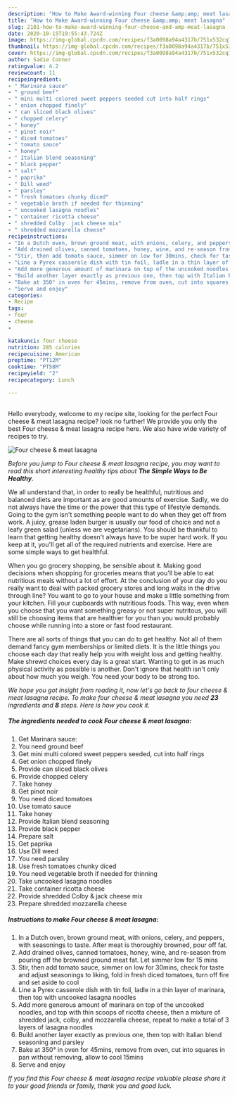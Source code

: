 ```yaml
---
description: "How to Make Award-winning Four cheese &amp;amp; meat lasagna"
title: "How to Make Award-winning Four cheese &amp;amp; meat lasagna"
slug: 2101-how-to-make-award-winning-four-cheese-and-amp-meat-lasagna
date: 2020-10-15T19:55:43.724Z
image: https://img-global.cpcdn.com/recipes/f3a0098a94a4317b/751x532cq70/four-cheese-meat-lasagna-recipe-main-photo.jpg
thumbnail: https://img-global.cpcdn.com/recipes/f3a0098a94a4317b/751x532cq70/four-cheese-meat-lasagna-recipe-main-photo.jpg
cover: https://img-global.cpcdn.com/recipes/f3a0098a94a4317b/751x532cq70/four-cheese-meat-lasagna-recipe-main-photo.jpg
author: Sadie Conner
ratingvalue: 4.2
reviewcount: 11
recipeingredient:
- " Marinara sauce"
- " ground beef"
- " mini multi colored sweet peppers seeded cut into half rings"
- " onion chopped finely"
- " can sliced black olives"
- " chopped celery"
- " honey"
- " pinot noir"
- " diced tomatoes"
- " tomato sauce"
- " honey"
- " Italian blend seasoning"
- " black pepper"
- " salt"
- " paprika"
- " Dill weed"
- " parsley"
- " fresh tomatoes chunky diced"
- " vegetable broth if needed for thinning"
- " uncooked lasagna noodles"
- " container ricotta cheese"
- " shredded Colby  jack cheese mix"
- " shredded mozzarella cheese"
recipeinstructions:
- "In a Dutch oven, brown ground meat, with onions, celery, and peppers, with seasonings to taste. After meat is thoroughly browned, pour off fat."
- "Add drained olives, canned tomatoes, honey, wine, and re-season from pouring off the browned ground meat fat. Let simmer low for 15 mins"
- "Stir, then add tomato sauce, simmer on low for 30mins, check for taste and adjust seasonings to liking, fold in fresh diced tomatoes, turn off fire and set aside to cool"
- "Line a Pyrex casserole dish with tin foil, ladle in a thin layer of marinara, then top with uncooked lasagna noodles"
- "Add more generous amount of marinara on top of the uncooked noodles, and top with thin scoops of ricotta cheese, then a mixture of shredded jack, colby, and mozzarella cheese, repeat to make a total of 3 layers of lasagna noodles"
- "Build another layer exactly as previous one, then top with Italian blend seasoning and parsley"
- "Bake at 350° in oven for 45mins, remove from oven, cut into squares in pan without removing, allow to cool 15mins"
- "Serve and enjoy"
categories:
- Recipe
tags:
- four
- cheese
- 

katakunci: four cheese  
nutrition: 285 calories
recipecuisine: American
preptime: "PT12M"
cooktime: "PT58M"
recipeyield: "2"
recipecategory: Lunch

---
```

<br>
Hello everybody, welcome to my recipe site, looking for the perfect Four cheese &amp; meat lasagna recipe? look no further! We provide you only the best Four cheese &amp; meat lasagna recipe here. We also have wide variety of recipes to try.
<br>


![Four cheese &amp; meat lasagna](https://img-global.cpcdn.com/recipes/f3a0098a94a4317b/751x532cq70/four-cheese-meat-lasagna-recipe-main-photo.jpg)

<i>Before you jump to Four cheese &amp; meat lasagna recipe, you may want to read this short interesting healthy tips about <strong>The Simple Ways to Be Healthy</strong>.</i>

We all understand that, in order to really be healthful, nutritious and balanced diets are important as are good amounts of exercise. Sadly, we do not always have the time or the power that this type of lifestyle demands. Going to the gym isn't something people want to do when they get off from work. A juicy, grease laden burger is usually our food of choice and not a leafy green salad (unless we are vegetarians). You should be thankful to learn that getting healthy doesn't always have to be super hard work. If you keep at it, you'll get all of the required nutrients and exercise. Here are some simple ways to get healthful.

When you go grocery shopping, be sensible about it. Making good decisions when shopping for groceries means that you'll be able to eat nutritious meals without a lot of effort. At the conclusion of your day do you really want to deal with packed grocery stores and long waits in the drive through line? You want to go to your house and make a little something from your kitchen. Fill your cupboards with nutritious foods. This way, even when you choose that you want something greasy or not super nutritous, you will still be choosing items that are healthier for you than you would probably choose while running into a store or fast food restaurant.

There are all sorts of things that you can do to get healthy. Not all of them demand fancy gym memberships or limited diets. It is the little things you choose each day that really help you with weight loss and getting healthy. Make shrewd choices every day is a great start. Wanting to get in as much physical activity as possible is another. Don't ignore that health isn't only about how much you weigh. You need your body to be strong too. 


<i>We hope you got insight from reading it, now let's go back to four cheese &amp; meat lasagna recipe. To make four cheese &amp; meat lasagna you need <strong>23</strong> ingredients and <strong>8</strong> steps. Here is how you cook it.
</i>

##### The ingredients needed to cook Four cheese &amp; meat lasagna:

1. Get  Marinara sauce:
1. You need  ground beef
1. Get  mini multi colored sweet peppers seeded, cut into half rings
1. Get  onion chopped finely
1. Provide  can sliced black olives
1. Provide  chopped celery
1. Take  honey
1. Get  pinot noir
1. You need  diced tomatoes
1. Use  tomato sauce
1. Take  honey
1. Provide  Italian blend seasoning
1. Provide  black pepper
1. Prepare  salt
1. Get  paprika
1. Use  Dill weed
1. You need  parsley
1. Use  fresh tomatoes chunky diced
1. You need  vegetable broth if needed for thinning
1. Take  uncooked lasagna noodles
1. Take  container ricotta cheese
1. Provide  shredded Colby &amp; jack cheese mix
1. Prepare  shredded mozzarella cheese


##### Instructions to make Four cheese &amp; meat lasagna:

1. In a Dutch oven, brown ground meat, with onions, celery, and peppers, with seasonings to taste. After meat is thoroughly browned, pour off fat.
1. Add drained olives, canned tomatoes, honey, wine, and re-season from pouring off the browned ground meat fat. Let simmer low for 15 mins
1. Stir, then add tomato sauce, simmer on low for 30mins, check for taste and adjust seasonings to liking, fold in fresh diced tomatoes, turn off fire and set aside to cool
1. Line a Pyrex casserole dish with tin foil, ladle in a thin layer of marinara, then top with uncooked lasagna noodles
1. Add more generous amount of marinara on top of the uncooked noodles, and top with thin scoops of ricotta cheese, then a mixture of shredded jack, colby, and mozzarella cheese, repeat to make a total of 3 layers of lasagna noodles
1. Build another layer exactly as previous one, then top with Italian blend seasoning and parsley
1. Bake at 350° in oven for 45mins, remove from oven, cut into squares in pan without removing, allow to cool 15mins
1. Serve and enjoy


<i>If you find this Four cheese &amp; meat lasagna recipe valuable please share it to your good friends or family, thank you and good luck.</i>
